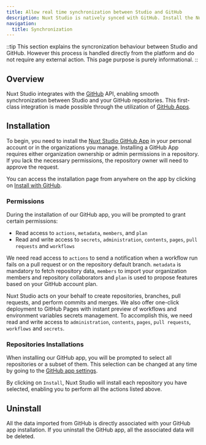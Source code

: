 ```yaml
---
title: Allow real time synchronization between Studio and GitHub
description: Nuxt Studio is natively synced with GitHub. Install the Nuxt Studio GitHub app and enable content publication on GitHub directly from Studio.
navigation:
  title: Synchronization
---
```


::tip
This section explains the syncronization behaviour between Studio and GitHub. However this process is handled directly from the platform and do not require any external action. This page purpose is purely informational. 
::

## Overview

Nuxt Studio integrates with the [GitHub](https://github.com) API, enabling smooth synchronization between Studio and your GitHub repositories. This first-class integration is made possible through the utilization of [GitHub Apps](https://docs.github.com/en/developers/apps/getting-started-with-apps/about-apps#about-github-apps).

## Installation

To begin, you need to install the [Nuxt Studio GitHub App](https://github.com/apps/nuxt-studio) in your personal account or in the organizations you manage. Installing a GitHub App requires either organization ownership or admin permissions in a repository. If you lack the necessary permissions, the repository owner will need to approve the request.

You can access the installation page from anywhere on the app by clicking on [Install with GitHub](https://github.com/apps/nuxt-studio/installations/new).

### Permissions

During the installation of our GitHub app, you will be prompted to grant certain permissions:

- Read access to `actions`, `metadata`, `members`, and `plan`
- Read and write access to `secrets`, `administration`, `contents`, `pages`, `pull requests` and `workflows`

We need read access to `actions` to send a notification when a workflow run fails on a pull request or on the repository default branch. `metadata` is mandatory to fetch repository data, `members` to import your organization members and repository collaborators and `plan` is used to propose features based on your GitHub account plan.

Nuxt Studio acts on your behalf to create repositories, branches, pull requests, and perform commits and merges. We also offer one-click deployment to GitHub Pages with instant preview of workflows and environment variables secrets management. To accomplish this, we need read and write access to `administration`, `contents`, `pages`, `pull requests`, `workflows` and `secrets`.

### Repositories Installations

When installing our GitHub app, you will be prompted to select all repositories or a subset of them. This selection can be changed at any time by going to the [GitHub app settings](https://github.com/apps/nuxt-studio/installations/new).

By clicking on `Install`, Nuxt Studio will install each repository you have selected, enabling you to perform all the actions listed above.

## Uninstall

All the data imported from GitHub is directly associated with your GitHub app installation. If you uninstall the GitHub app, all the associated data will be deleted.
